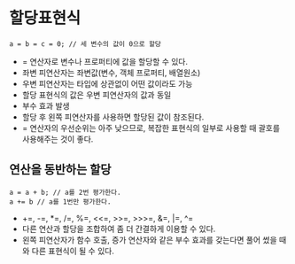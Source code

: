 # 할당표현식
```
a = b = c = 0; // 세 변수의 값이 0으로 할당
```
- = 연산자로 변수나 프로퍼티에 값을 할당할 수 있다.
 - 좌변 피연산자는 좌변값(변수, 객체 프로퍼티, 배열원소)
 - 우변 피연산자는 타입에 상관없이 어떤 값이라도 가능
 - 할당 표현식의 값은 우변 피연산자의 값과 동일
 - 부수 효과 발생
  - 할당 후 왼쪽 피연산자를 사용하면 할당된 값이 참조된다.
 - = 연산자의 우선순위는 아주 낮으므로, 복잡한 표현식의 일부로 사용할 때 괄호를 사용해주는 것이 좋다.

## 연산을 동반하는 할당
```
a = a + b; // a를 2번 평가한다.
a += b // a를 1번만 평가한다.
```
- +=, -=, *=, /=, %=, <<=, >>=, >>>=, &=, |=, ^=
 - 다른 연산과 할당을 조합하여 좀 더 간결하게 이용할 수 있다.
 - 왼쪽 피연산자가 함수 호출, 증가 연산자와 같은 부수 효과를 갖는다면 풀어 썼을 때와 다른 표현식이 될 수 있다.
